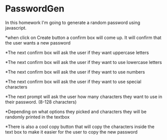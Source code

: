 # PasswordGen

In this homework I'm going to generate a random password using javascript.

\*when click on Create button a confirm box will come up. It will confirm that the user wants a new password

\*The next confirm box will ask the user if they want uppercase letters

\*The next confirm box will ask the user if they want to use lowercase letters

\*The next confirm box will ask the user if they want to use numbers

\*The next confirm box will ask the user if they want to use special characters

\*The next prompt will ask the user how many characters they want to use in their password. (8-128 characters)

\*Depending on what options they picked and characters they will be randomly printed in the textbox

\*There is also a cool copy button that will copy the characters inside the text box to make it easier for the user to copy the new password
